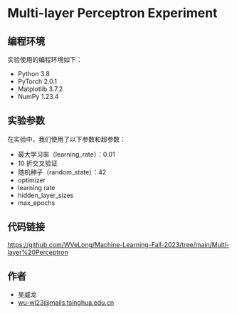 # Multi-layer Perceptron Experiment

## 编程环境

实验使用的编程环境如下：

- Python 3.8
- PyTorch 2.0.1
- Matplotlib 3.7.2
- NumPy 1.23.4

## 实验参数

在实验中，我们使用了以下参数和超参数：

- 最大学习率（learning_rate）：0.01
- 10 折交叉验证
- 随机种子（random_state）：42
- optimizer
- learning rate
- hidden_layer_sizes
- max_epochs

## 代码链接

https://github.com/WVeLong/Machine-Learning-Fall-2023/tree/main/Multi-layer%20Perceptron

## 作者

- 吴威龙
- wu-wl23@mails.tsinghua.edu.cn